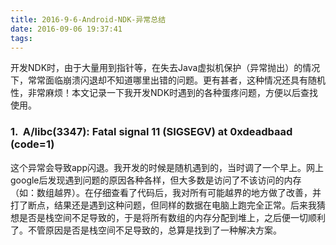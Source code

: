 ```yaml
---
title: 2016-9-6-Android-NDK-异常总结
date: 2016-09-06 19:37:41
tags:
---
```


开发NDK时，由于大量用到指针等，在失去Java虚拟机保护（异常抛出）的情况下，常常面临崩溃闪退却不知道哪里出错的问题。更有甚者，这种情况还具有随机性，非常麻烦！本文记录一下我开发NDK时遇到的各种蛋疼问题，方便以后查找使用。

### 1.  A/libc(3347): Fatal signal 11 (SIGSEGV) at 0xdeadbaad (code=1)

这个异常会导致app闪退。我开发的时候是随机遇到的，当时调了一个早上。网上google后发现遇到问题的原因各种各样，但大多数是访问了不该访问的内存（如：数组越界）。在仔细查看了代码后，我对所有可能越界的地方做了改善，并打了断点，结果还是遇到这种问题，但同样的数据在电脑上跑完全正常。后来我猜想是否是栈空间不足导致的，于是将所有数组的内存分配到堆上，之后便一切顺利了。不管原因是否是栈空间不足导致的，总算是找到了一种解决方案。